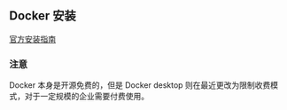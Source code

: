 ## Docker 安装

[官方安装指南](https://docs.docker.com/get-docker/)

### 注意

Docker 本身是开源免费的，但是 Docker desktop 则在最近更改为限制收费模式，对于一定规模的企业需要付费使用。
